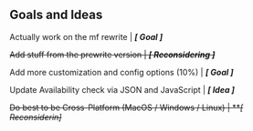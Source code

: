 ## Goals and Ideas
Actually work on the mf rewrite | ***[ Goal ]***

~~Add stuff from the prewrite version | ***[ Reconsidering ]***~~

Add more customization and config options (10%) | ***[ Goal ]***

Update Availability check via JSON and JavaScript | ***[ Idea ]***

~~Do best to be Cross-Platform (MacOS / Windows / Linux) | ***[ Reconsiderin]*~~
